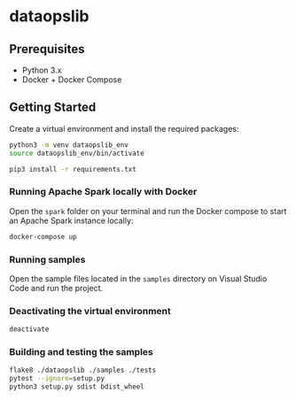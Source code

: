 # dataopslib

## Prerequisites

- Python 3.x
- Docker + Docker Compose

## Getting Started

Create a virtual environment and install the required packages:

```sh
python3 -m venv dataopslib_env
source dataopslib_env/bin/activate

pip3 install -r requirements.txt
```

### **Running Apache Spark locally with Docker**

Open the `spark` folder on your terminal and run the Docker compose to start an Apache Spark instance locally:

```sh
docker-compose up
```

### **Running samples**

Open the sample files located in the `samples` directory on Visual Studio Code and run the project.

### **Deactivating the virtual environment**

```sh
deactivate
```

### **Building and testing the samples**

```sh
flake8 ./dataopslib ./samples ./tests
pytest --ignore=setup.py
python3 setup.py sdist bdist_wheel
```
